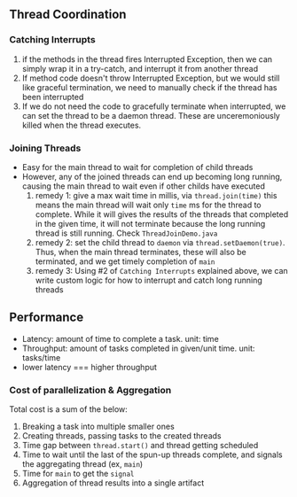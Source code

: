 ## Thread Coordination

### Catching Interrupts
1. if the methods in the thread fires Interrupted Exception, then we can simply wrap it in a try-catch, and interrupt it from another thread
2. If method code doesn't throw Interrupted Exception, but we would still like graceful termination, we need to manually check if the thread has been interrupted
3. If we do not need the code to gracefully terminate when interrupted, we can set the thread to be a daemon thread. These are unceremoniously killed when the thread executes.

### Joining Threads

- Easy for the main thread to wait for completion of child threads
- However, any of the joined threads can end up becoming long running, causing the main thread to wait even if other childs have executed
    1. remedy 1: give a max wait time in millis, via `thread.join(time)` this means the main thread will wait only `time` ms for the thread to complete. 
                  While it will gives the results of the threads that completed in the given time, it will not terminate because the long running thread is still running. 
                  Check `ThreadJoinDemo.java`
    2. remedy 2: set the child thread to `daemon` via `thread.setDaemon(true)`. Thus, when the main thread terminates, these will also be terminated, and we get timely completion of `main`
    3. remedy 3: Using #2 of `Catching Interrupts` explained above, we can write custom logic for how to interrupt and catch long running threads
    
## Performance 

- Latency: amount of time to complete a task. unit: time
- Throughput: amount of tasks completed in given/unit time. unit: tasks/time
- lower latency === higher throughput

### Cost of parallelization & Aggregation

Total cost is a sum of the below: 
1. Breaking a task into multiple smaller ones
2. Creating threads, passing tasks to the created threads
3. Time gap between `thread.start()` and thread getting scheduled
4. Time to wait until the last of the spun-up threads complete, and signals the aggregating thread (ex, `main`)
5. Time for `main` to get the `signal`
6. Aggregation of thread results into a single artifact